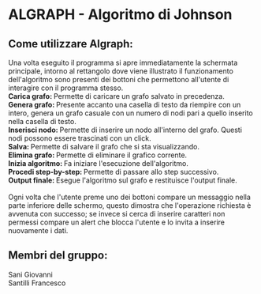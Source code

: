 # ALGRAPH - Algoritmo di Johnson

## Come utilizzare Algraph:
Una volta eseguito il programma si apre immediatamente la schermata principale, intorno al rettangolo dove viene illustrato il funzionamento dell'algoritmo
sono presenti dei bottoni che permettono all'utente di interagire con il programma stesso. <br>
<b>Carica grafo: </b>Permette di caricare un grafo salvato in precedenza.<br>
<b>Genera grafo: </b>Presente accanto una casella di testo da riempire con un intero, genera un grafo casuale con un numero di nodi pari a quello inserito nella casella di testo.<br>
<b>Inserisci nodo: </b>Permette di inserire un nodo all'interno del grafo. Questi nodi possono essere trascinati con un click.<br>
<b>Salva: </b> Permette di salvare il grafo che si sta visualizzando.<br>
<b>Elimina grafo: </b>Permette di eliminare il grafico corrente. <br>
<b>Inizia algoritmo: </b>Fa iniziare l'esecuzione dell'algoritmo.<br>
<b>Procedi step-by-step: </b>Permette di passare allo step successivo.<br>
<b>Output finale: </b>Esegue l'algoritmo sul grafo e restituisce l'output finale.<br><br>
Ogni volta che l'utente preme uno dei bottoni compare un messaggio nella parte inferiore delle schermo, questo dimostra che l'operazione richiesta è avvenuta con successo; se invece si cerca di inserire caratteri non permessi compare un alert che blocca l'utente e lo invita a inserire nuovamente i dati.

## Membri del gruppo:
Sani Giovanni <br>
Santilli Francesco
